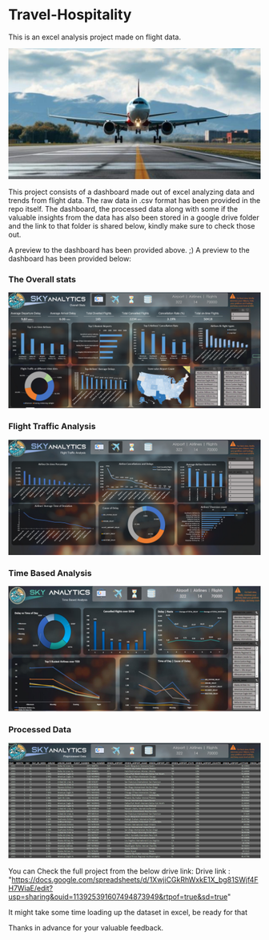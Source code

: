 # Travel-Hospitality
This is an excel analysis project made on flight data.

![Flight](https://github.com/Saurabh-Ratnaparkhi/Excel-Sky-analytics/blob/main/Assets/Flight_wallpaper.png)

This project consists of a dashboard made out of excel analyzing data and trends from flight data. The raw data in .csv format
has been provided in the repo itself.
The dashboard, the processed data along with some if the valuable insights from the data has also been stored in a google drive folder
and the link to that folder is shared below, kindly make sure to check those out.

A preview to the dashboard has been provided above.
;)
A preview to the dashboard has been provided below:

<h3>The Overall stats</h3>

![pg1](https://github.com/Saurabh-Ratnaparkhi/Excel-Sky-analytics/blob/main/Assets/Dashboard1(Overall_stats).png)

<h3>Flight Traffic Analysis</h3>

![pg2](https://github.com/Saurabh-Ratnaparkhi/Excel-Sky-analytics/blob/main/Assets/Dashboard2(Flight_Traffic_Analysis).png)

<h3>Time Based Analysis</h3>

![pg3](https://github.com/Saurabh-Ratnaparkhi/Excel-Sky-analytics/blob/main/Assets/Dashboard3(Time_Based_Analysis).png)

<h3>Processed Data</h3>

![pg4](https://github.com/Saurabh-Ratnaparkhi/Excel-Sky-analytics/blob/main/Assets/Slide1%20(Processed_Data).png)


You can Check the full project from the below drive link:
Drive link : 
"https://docs.google.com/spreadsheets/d/1XwjiCGkRhWxkE1X_bg81SWjf4FH7WiaE/edit?usp=sharing&ouid=113925391607494873949&rtpof=true&sd=true"

It might take some time loading up the dataset in excel, be ready for that

Thanks in advance for your valuable feedback.
